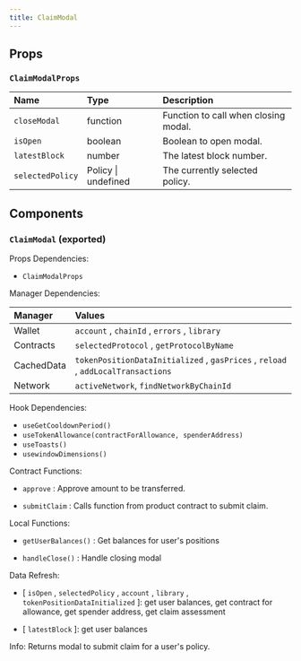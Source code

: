 ```yaml
---
title: ClaimModal
---
```


## Props

### `ClaimModalProps`

| Name | Type | Description                                                          |
| :--- | :--- | :------------------------------------------------------------------- |
| `closeModal` | function | Function to call when closing modal.
| `isOpen` | boolean | Boolean to open modal.
| `latestBlock` | number | The latest block number.
| `selectedPolicy` | Policy \| undefined | The currently selected policy.

## Components

### `ClaimModal` (exported)

Props Dependencies:

- `ClaimModalProps`

Manager Dependencies:

| Manager | Values                                                          |
| :--- | :------------------------------------------------------------------- |
| Wallet | `account` , `chainId` , `errors` , `library`
| Contracts | `selectedProtocol` , `getProtocolByName`
| CachedData | `tokenPositionDataInitialized` , `gasPrices` , `reload` , `addLocalTransactions`
| Network | `activeNetwork`, `findNetworkByChainId`

Hook Dependencies:

- `useGetCooldownPeriod()`
- `useTokenAllowance(contractForAllowance, spenderAddress)`
- `useToasts()`
- `usewindowDimensions()`

Contract Functions:

- `approve` : Approve amount to be transferred.

- `submitClaim` : Calls function from product contract to submit claim.

Local Functions:

- `getUserBalances()` : Get balances for user's positions

- `handleClose()` : Handle closing modal

Data Refresh:

- [ `isOpen` , `selectedPolicy` , `account` , `library` , `tokenPositionDataInitialized` ]: get user balances, get contract for allowance, get spender address, get claim assessment

- [ `latestBlock` ]: get user balances

Info: Returns modal to submit claim for a user's policy.